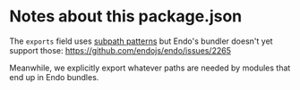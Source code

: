 # Notes about this package.json

The `exports` field uses [subpath patterns](https://nodejs.org/docs/latest-v18.x/api/packages.html#subpath-patterns) but Endo's bundler doesn't yet support those: https://github.com/endojs/endo/issues/2265

Meanwhile, we explicitly export whatever paths are needed by modules that end up in Endo bundles.
